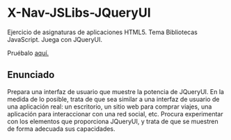 # X-Nav-JSLibs-JQueryUI
Ejercicio de asignaturas de aplicaciones HTML5. Tema Bibliotecas JavaScript. Juega con JQueryUI.

Pruébalo <a href="http://reysam93.github.io/X-Nav-JSLibs-JQueryUI/">aquí.</a>

## Enunciado

Prepara una interfaz de usuario que muestre la potencia de JQueryUI. En la medida de lo posible, trata de que sea similar a una interfaz de usuario de una aplicación real: un escritorio, un sitio web para comprar viajes, una aplicación para interaccionar con una red social, etc. Procura experimentar con los elementos que proporciona JQueryUI, y trata de que se muestren de forma adecuada sus capacidades.
